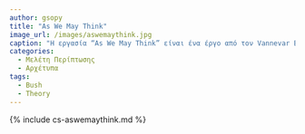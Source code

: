 ```yaml
---
author: gsopy
title: "As We May Think"
image_url: /images/aswemaythink.jpg
caption: "Η εργασία “As We May Think” είναι ένα έργο από τον Vannevar Bush το οποίο θεωρείται οραματικό και επιδραστικό, καθώς προβλέπει πτυχές της κοινωνίας της πληροφορίας πολύ πριν τη γέννηση του διαδικτύου. Δημοσιεύτηκε για πρώτη φορά στο “The Atlantic” τον Ιούλιο του 1945."
categories:
  - Μελέτη Περίπτωσης
  - Αρχέτυπα
tags:
  - Bush
  - Theory
---
```


{% include cs-aswemaythink.md %}

